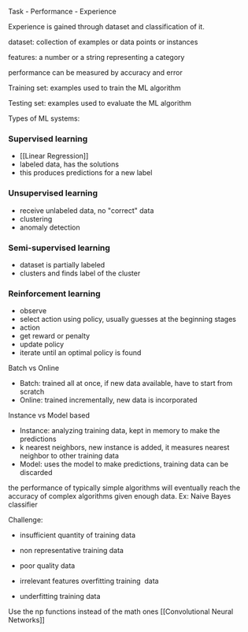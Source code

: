 
Task - Performance - Experience

Experience is gained through dataset and classification of it.

dataset: collection of examples or data points or instances 

features: a number or a string representing a category

performance can be measured by accuracy and error

Training set: examples used to train the ML algorithm

Testing set: examples used to evaluate the ML algorithm

  

Types of ML systems:

### Supervised learning
- [[Linear Regression]]
- labeled data, has the solutions
- this produces predictions for a new label    

### Unsupervised learning
- receive unlabeled data, no "correct" data
- clustering
- anomaly detection

### Semi-supervised learning
- dataset is partially labeled
- clusters and finds label of the cluster
### Reinforcement learning
-   observe
-   select action using policy, usually guesses at the beginning stages
-   action
-   get reward or penalty
-   update policy
-   iterate until an optimal policy is found

Batch vs Online
-   Batch: trained all at once, if new data available, have to start from scratch
-   Online: trained incrementally, new data is incorporated


Instance vs Model based
-   Instance: analyzing training data, kept in memory to make the predictions
-   k nearest neighbors, new instance is added, it measures nearest neighbor to other training data
-   Model: uses the model to make predictions, training data can be discarded
    

the performance of typically simple algorithms will eventually reach the accuracy of complex algorithms given enough data. Ex: Naive Bayes classifier 

Challenge: 

-   insufficient quantity of training data
    
-   non representative training data
    
-   poor quality data
    
-   irrelevant features overfitting training  data
    
-   underfitting training data
    

Use the np functions instead of the math ones
[[Convolutional Neural Networks]]